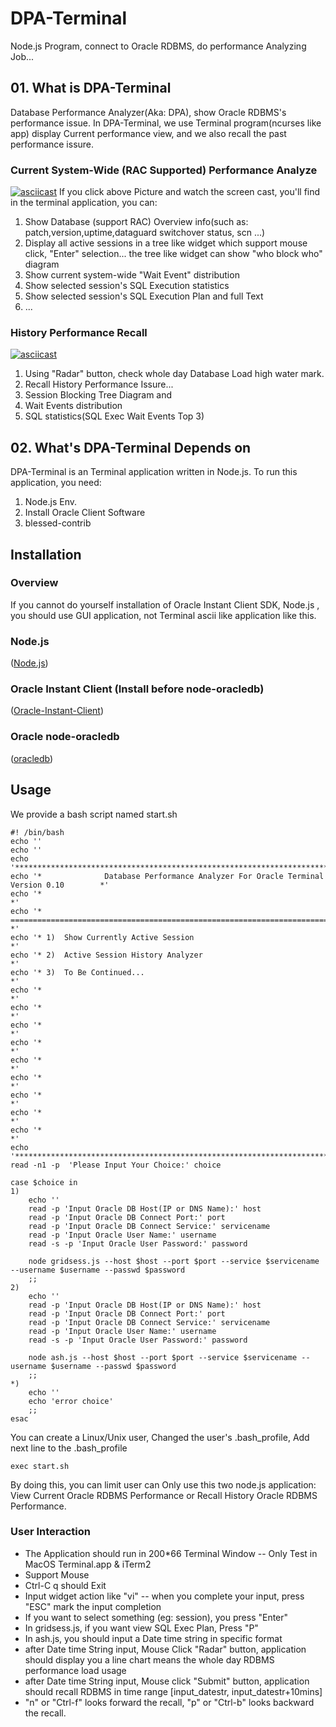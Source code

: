# DPA-Terminal
Node.js Program, connect to Oracle RDBMS, do performance Analyzing Job...
## 01. What is DPA-Terminal
Database Performance Analyzer(Aka: DPA), show Oracle RDBMS's performance issue. In DPA-Terminal, we use Terminal program(ncurses like app) display Current performance view, and we also recall the past performance issure.
### Current System-Wide (RAC Supported) Performance Analyze
[![asciicast](https://asciinema.org/a/241100.svg)](https://asciinema.org/a/241100)
If you click above Picture and watch the screen cast, you'll find in the terminal application, you can:
1. Show Database (support RAC) Overview info(such as: patch,version,uptime,dataguard switchover status, scn ...)
2. Display all active sessions in a tree like widget which support mouse click, "Enter" selection... the tree like widget can show "who block who" diagram
3. Show current system-wide "Wait Event" distribution
4. Show selected session's SQL Execution statistics
5. Show selected session's SQL Execution Plan and full Text
6. ...
### History Performance Recall
[![asciicast](https://asciinema.org/a/241103.svg)](https://asciinema.org/a/241103)
1. Using "Radar" button, check whole day Database Load high water mark.
2. Recall History Performance Issure...
3. Session Blocking Tree Diagram and 
4. Wait Events distribution
5. SQL statistics(SQL Exec Wait Events Top 3)

## 02. What's DPA-Terminal Depends on
DPA-Terminal is an Terminal application written in Node.js. To run this application, you need:
1. Node.js Env.
2. Install Oracle Client Software 
3. blessed-contrib

## Installation
### Overview
If you cannot do yourself installation of Oracle Instant Client SDK, Node.js , you should use GUI application, not Terminal ascii like application like this.
### Node.js 
([Node.js](https://nodejs.org/en/))

### Oracle Instant Client (Install before node-oracledb)
([Oracle-Instant-Client](http://www.oracle.com/technetwork/database/database-technologies/instant-client/overview/index.html))

### Oracle node-oracledb
([oracledb](http://oracle.github.io/node-oracledb/))

## Usage
We provide a bash script named start.sh
``````
#! /bin/bash
echo ''
echo ''
echo '**************************************************************************************'
echo '*              Database Performance Analyzer For Oracle Terminal Version 0.10        *'
echo '*                                                                                    *'
echo '* ================================================================================== *'
echo '* 1)  Show Currently Active Session                                                  *'
echo '* 2)  Active Session History Analyzer                                                *'
echo '* 3)  To Be Continued...                                                             *'
echo '*                                                                                    *'
echo '*                                                                                    *'
echo '*                                                                                    *'
echo '*                                                                                    *'
echo '*                                                                                    *'
echo '*                                                                                    *'
echo '*                                                                                    *'
echo '*                                                                                    *'
echo '*                                                                                    *'
echo '**************************************************************************************'
read -n1 -p  'Please Input Your Choice:' choice

case $choice in
1)
    echo ''
    read -p 'Input Oracle DB Host(IP or DNS Name):' host
    read -p 'Input Oracle DB Connect Port:' port
    read -p 'Input Oracle DB Connect Service:' servicename
    read -p 'Input Oracle User Name:' username
    read -s -p 'Input Oracle User Password:' password

    node gridsess.js --host $host --port $port --service $servicename --username $username --passwd $password
    ;;
2)
    echo ''
    read -p 'Input Oracle DB Host(IP or DNS Name):' host
    read -p 'Input Oracle DB Connect Port:' port
    read -p 'Input Oracle DB Connect Service:' servicename
    read -p 'Input Oracle User Name:' username
    read -s -p 'Input Oracle User Password:' password

    node ash.js --host $host --port $port --service $servicename --username $username --passwd $password
    ;;
*)
    echo ''
    echo 'error choice'
    ;;
esac
``````
You can create a Linux/Unix user, Changed the user's .bash_profile, Add next line to the .bash_profile
```
exec start.sh
```
By doing this, you can limit user can Only use this two node.js application: View Current Oracle RDBMS Performance or Recall History Oracle RDBMS Performance.
### User Interaction
* The Application should run in 200*66 Terminal Window -- Only Test in MacOS Terminal.app & iTerm2
* Support Mouse 
* Ctrl-C q should Exit
* Input widget action like "vi" -- when you complete your input, press "ESC" mark the input completion
* If you want to select something (eg: session), you press "Enter"
* In gridsess.js, if you want view SQL Exec Plan, Press "P"
* In ash.js, you should input a Date time string in specific format
* after Date time String input, Mouse Click "Radar" button, application should display you a line chart means the whole day RDBMS performance load usage
* after Date time String input, Mouse click "Submit" button, application should recall RDBMS in time range [input_datestr, input_datestr+10mins]
* "n" or "Ctrl-f" looks forward the recall, "p" or "Ctrl-b" looks backward the recall.
